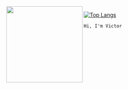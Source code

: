 <img align="left" height="200" src="https://media.giphy.com/media/vzO0Vc8b2VBLi/giphy.gif"/>

[![Top Langs](https://github-readme-stats.vercel.app/api/top-langs/?username=victorpothin&layout=compact&theme=graywhite)](https://github.com/anuraghazra/github-readme-stats)






```diff
Hi, I'm Victor
```

